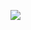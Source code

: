 ![]([https://github.com/scifiHerb/BeatSaverVoting/blob/master/Beat%20Saber%202023_08_12%2010_32_38.png](https://imgur.com/a/YhAe4eL)https://imgur.com/a/YhAe4eL)
